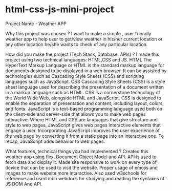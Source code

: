 # html-css-js-mini-project
Project Name - Weather APP

Why this project was chosen ? I want to make a simple , user friendly weather app to help user to get/view weather in his/her current location or any other location he/she wants to check of any particular location.

How did you make the project (Tech Stack, Database, APIs) ? I made this project using two technical languages: HTML,CSS and JS. HTML The HyperText Markup Language or HTML is the standard markup language for documents designed to be displayed in a web browser. It can be assisted by technologies such as Cascading Style Sheets (CSS) and scripting languages such as JavaScript. CSS Cascading Style Sheets (CSS) is a style sheet language used for describing the presentation of a document written in a markup language such as HTML. CSS is a cornerstone technology of the World Wide Web, alongside HTML and JavaScript. CSS is designed to enable the separation of presentation and content, including layout, colors, and fonts. JavaScript is a text-based programming language used both on the client-side and server-side that allows you to make web pages interactive. Where HTML and CSS are languages that give structure and style to web pages, JavaScript gives web pages interactive elements that engage a user. Incorporating JavaScript improves the user experience of the web page by converting it from a static page into an interactive one. To recap, JavaScript adds behavior to web pages.

What features, technical things you had implemented ? Created this weather app using flex, Document Object Model and API. API is used to fetch data and display it. Made site responsive to work on every type of device that can be used to visit the website. Proper usage of emojis and images to make website more intaractive. Also used w3schools for reference and used mdn webdocs for studying and reading the syntaxes of JS DOM And API.
